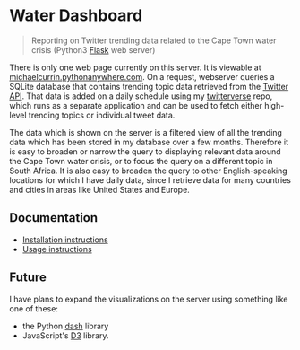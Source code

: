 # Water Dashboard
> Reporting on Twitter trending data related to the Cape Town water crisis (Python3 [Flask](http://flask.pocoo.org/) web server)

There is only one web page currently on this server. It is viewable at [michaelcurrin.pythonanywhere.com](https://michaelcurrin.pythonanywhere.com). On a request, webserver queries a SQLite database that contains trending topic data retrieved from the [Twitter API](https://dev.twitter.com/docs). That data is added on a daily schedule using my [twitterverse](https://github.com/MichaelCurrin/twitterverse) repo, which runs as a separate application and can be used to fetch either high-level trending topics or individual tweet data.

The data which is shown on the server is a filtered view of all the trending data which has been stored in my database over a few months. Therefore it is easy to broaden or narrow the query to displaying relevant data around the Cape Town water crisis, or to focus the query on a different topic in South Africa. It is also easy to broaden the query to other English-speaking locations for which I have daily data, since I retrieve data for many countries and cities in areas like United States and Europe.


## Documentation

- [Installation instructions](/docs/installation.md)
- [Usage instructions](/docs/usage.md)


## Future

I have plans to expand the visualizations on the server using something like one of these:
- the Python [dash](https://plot.ly/products/dash/) library
- JavaScript's [D3](https://d3js.org/) library.
